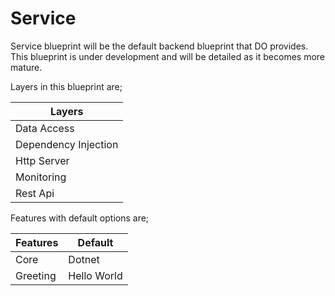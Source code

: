 # Service

Service blueprint will be the default backend blueprint that DO provides. This
blueprint is under development and will be detailed as it becomes more mature.

Layers in this blueprint are;

| Layers               |
| ---                  |
| Data Access          |
| Dependency Injection |
| Http Server          |
| Monitoring           |
| Rest Api             |

Features with default options are;

| Features | Default     |
| ---      | ---         |
| Core     | Dotnet      |
| Greeting | Hello World |
